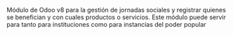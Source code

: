 Módulo de Odoo v8 para la gestión de jornadas sociales y registrar quienes se benefician y con cuales productos o servicios. Este módulo puede servir para tanto para instituciones como para instancias del poder popular
